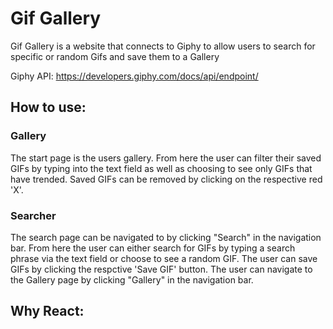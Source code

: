 # Gif Gallery

Gif Gallery is a website that connects to Giphy to allow users to search for specific or random Gifs and save them to a Gallery

Giphy API: https://developers.giphy.com/docs/api/endpoint/

## How to use:
### Gallery
The start page is the users gallery. From here the user can filter their saved GIFs by typing into the text field as well as choosing to see only GIFs that have trended.
Saved GIFs can be removed by clicking on the respective red 'X'.

### Searcher
The search page can be navigated to by clicking "Search" in the navigation bar. From here the user can either search for GIFs by typing a search phrase via the text field or choose to see a random GIF. 
The user can save GIFs by clicking the respctive 'Save GIF' button.
The user can navigate to the Gallery page by clicking "Gallery" in the navigation bar.


## Why React:

